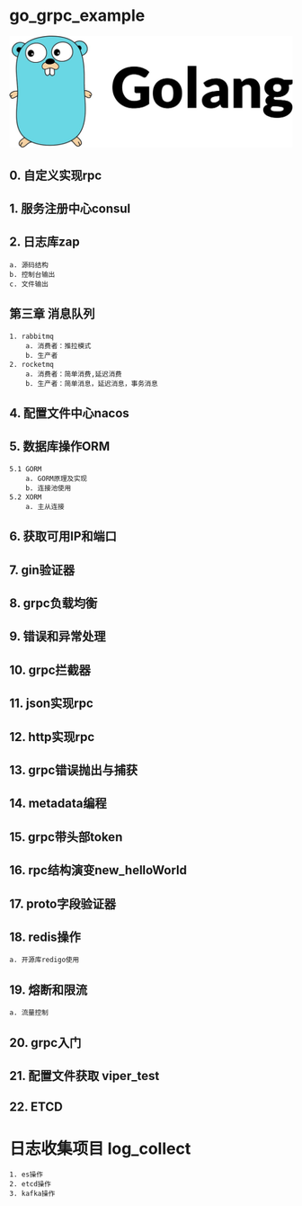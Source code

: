# go_grpc_example
![grpc](./img/golang.jpeg)
## 0. 自定义实现rpc
## 1. 服务注册中心consul
## 2. 日志库zap
    a. 源码结构
    b. 控制台输出
    c. 文件输出
## 第三章 消息队列
    1. rabbitmq
        a. 消费者：推拉模式
        b. 生产者
    2. rocketmq
        a. 消费者：简单消费,延迟消费
        b. 生产者：简单消息，延迟消息，事务消息
## 4. 配置文件中心nacos
## 5. 数据库操作ORM
    5.1 GORM
        a. GORM原理及实现 
        b. 连接池使用
    5.2 XORM
        a. 主从连接
## 6. 获取可用IP和端口
## 7. gin验证器
## 8. grpc负载均衡
## 9. 错误和异常处理
## 10. grpc拦截器
## 11. json实现rpc
## 12. http实现rpc
## 13. grpc错误抛出与捕获
## 14. metadata编程
## 15. grpc带头部token
## 16. rpc结构演变new_helloWorld
## 17. proto字段验证器
## 18. redis操作
    a. 开源库redigo使用
## 19. 熔断和限流
    a. 流量控制
## 20. grpc入门
## 21. 配置文件获取 viper_test
## 22. ETCD


# 日志收集项目 log_collect
    1. es操作
    2. etcd操作
    3. kafka操作



